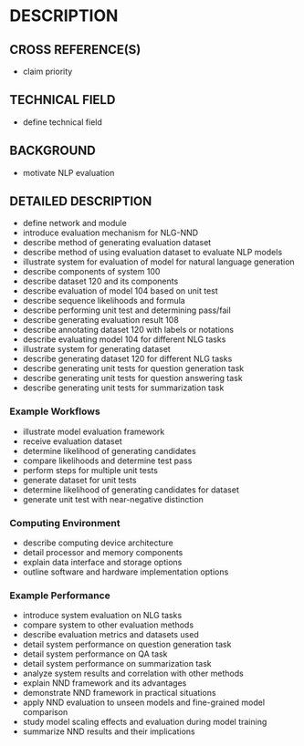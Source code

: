 # DESCRIPTION

## CROSS REFERENCE(S)

- claim priority

## TECHNICAL FIELD

- define technical field

## BACKGROUND

- motivate NLP evaluation

## DETAILED DESCRIPTION

- define network and module
- introduce evaluation mechanism for NLG-NND
- describe method of generating evaluation dataset
- describe method of using evaluation dataset to evaluate NLP models
- illustrate system for evaluation of model for natural language generation
- describe components of system 100
- describe dataset 120 and its components
- describe evaluation of model 104 based on unit test
- describe sequence likelihoods and formula
- describe performing unit test and determining pass/fail
- describe generating evaluation result 108
- describe annotating dataset 120 with labels or notations
- describe evaluating model 104 for different NLG tasks
- illustrate system for generating dataset
- describe generating dataset 120 for different NLG tasks
- describe generating unit tests for question generation task
- describe generating unit tests for question answering task
- describe generating unit tests for summarization task

### Example Workflows

- illustrate model evaluation framework
- receive evaluation dataset
- determine likelihood of generating candidates
- compare likelihoods and determine test pass
- perform steps for multiple unit tests
- generate dataset for unit tests
- determine likelihood of generating candidates for dataset
- generate unit test with near-negative distinction

### Computing Environment

- describe computing device architecture
- detail processor and memory components
- explain data interface and storage options
- outline software and hardware implementation options

### Example Performance

- introduce system evaluation on NLG tasks
- compare system to other evaluation methods
- describe evaluation metrics and datasets used
- detail system performance on question generation task
- detail system performance on QA task
- detail system performance on summarization task
- analyze system results and correlation with other methods
- explain NND framework and its advantages
- demonstrate NND framework in practical situations
- apply NND evaluation to unseen models and fine-grained model comparison
- study model scaling effects and evaluation during model training
- summarize NND results and their implications

